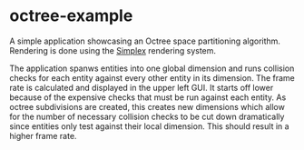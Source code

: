 # octree-example

A simple application showcasing an Octree space partitioning algorithm. Rendering is done using the [Simplex](https://github.com/lampitosgames/Simplex_2016_Fall) rendering system. 

The application spanws entities into one global dimension and runs collision checks for each entity against every other entity in its dimension. The frame rate is calculated and displayed in the upper left GUI. It starts off lower because of the expensive checks that must be run against each entity. As octree subdivisions are created, this creates new dimensions which allow for the number of necessary collision checks to be cut down dramatically since entities only test against their local dimension. This should result in a higher frame rate.